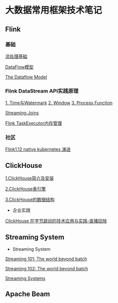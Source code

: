 # 大数据常用框架技术笔记

## Flink

### 基础
[流处理基础](docs/flink/流初级基础.md)

[DataFlow模型](docs/flink/DataFlow模型.md)

[The Dataflow Model](docs/flink/TheDataflowModel.md)

### Flink DataStream API实践原理
[1. Time与Watermark](docs/flink/Time与Watermark.md)
[2. Window]()
[3. Process Function]()


[Streaming Joins](docs/flink/FlinkStreamingJoins.md)

[Flink TaskExecutor内存管理](docs/flink/FlinkTaskExecutor内存管理.md)

### 社区
[Flink1.12 native kubernetes 演进](docs/flink/Flink1.12nativekubernetes演进.md)


## ClickHouse

[1.ClickHouse简介及安装](docs/clickhouse/ClickHouse.md)

[2.ClickHouse表引擎](docs/clickhouse/tableEngine.md)

[3.ClickHouse的数据结构](docs/clickhouse/ClickHouse数据结构.md)

- 企业实践

[ClickHouse 在字节跳动的技术应用与实践-直播回放](https://www.ixigua.com/6853991019050959371/)


## Streaming System

- Streaming System

[Streaming 101: The world beyond batch](https://www.oreilly.com/ideas/the-world-beyond-batch-streaming-101)

[Streaming 102: The world beyond batch](https://www.oreilly.com/ideas/the-world-beyond-batch-streaming-102)

[Streaming Systems](https://www.oreilly.com/library/view/streaming-systems/9781491983867/?_ga=2.214328721.704251868.1607675381-1314152331.1607675381)

## Apache Beam




